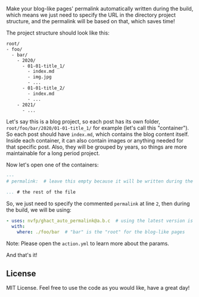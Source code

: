 Make your blog-like pages' permalink automatically written during the build, which means we just need to specify the URL in the directory project structure, and the permalink will be based on that, which saves time!

The project structure should look like this:

```txt
root/
- foo/
  - bar/
    - 2020/
      - 01-01-title_1/
        - index.md
        - img.jpg
        - ...
      - 01-01-title_2/
        - index.md
        - ...
    - 2021/
      - ...
```

Let's say this is a blog project, so each post has its own folder, `root/foo/bar/2020/01-01-title_1/` for example (let's call this "container"). So each post should have `index.md`, which contains the blog content itself. Inside each container, it can also contain images or anything needed for that specific post. Also, they will be grouped by years, so things are more maintainable for a long period project.

Now let's open one of the containers:

```markdown
---
# permalink:  # leave this empty because it will be written during the build process

... # the rest of the file
```

So, we just need to specify the commented `permalink` at line `2`, then during the build, we will be using:

```yml
- uses: nvfp/ghact_auto_permalink@a.b.c  # using the latest version is recommended
  with:
    where: ./foo/bar  # "bar" is the "root" for the blog-like pages
```

Note: Please open the `action.yml` to learn more about the params.

And that's it!

## License

MIT License. Feel free to use the code as you would like, have a great day!
